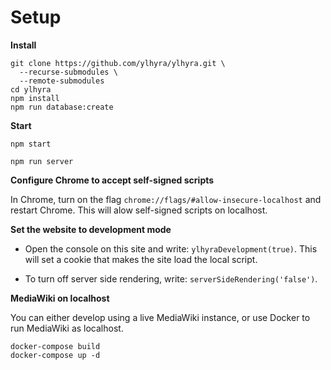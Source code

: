 # Setup

**Install**

```
git clone https://github.com/ylhyra/ylhyra.git \
  --recurse-submodules \
  --remote-submodules
cd ylhyra
npm install
npm run database:create
```

**Start**

```
npm start
```

```
npm run server
```

**Configure Chrome to accept self-signed scripts**

In Chrome, turn on the flag `chrome://flags/#allow-insecure-localhost` and restart Chrome. This will alow self-signed scripts on localhost.

**Set the website to development mode**

* Open the console on this site and write: `ylhyraDevelopment(true)`. This will set a cookie that makes the site load the local script. 

* To turn off server side rendering, write: `serverSideRendering('false')`.

**MediaWiki on localhost**

You can either develop using a live MediaWiki instance, or use Docker to run MediaWiki as localhost.

```
docker-compose build
docker-compose up -d
```